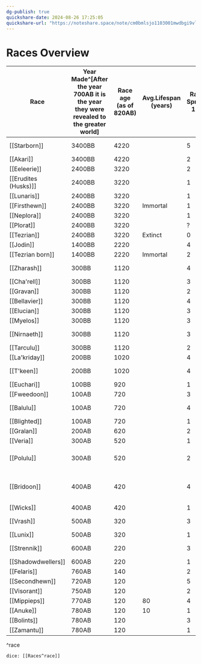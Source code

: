 ```yaml
---
dg-publish: true
quickshare-date: 2024-08-26 17:25:05
quickshare-url: "https://noteshare.space/note/cm0bmlsjo1103001mwdbgi9vl5#fTe4GKtC59UrvpXWBibAmypnVjQ6m4joJYgObKUbpQc"
---
```

# Races Overview




| Race                 | Year<br>Made^[After the year 700AB it is the year they were revealed to the greater world] | Race age<br>(as of 820AB) | Avg.Lifespan<br>(years) | Race<br>Spread<br>1-5 | Attitude | Playable | Religion                                                                          |
| -------------------- | ------------------------------------------------------------------------------------------ | ------------------------- | ----------------------- | --------------------- | -------- | -------- | --------------------------------------------------------------------------------- |
| [[Starborn]]         | 3400BB                                                                                     | 4220                      |                         | 5                     |          | Y        | [[Order of the Starstrider]]                                                      |
| [[Akari]]            | 3400BB                                                                                     | 4220                      |                         | 2                     |          | N        | mono/ath                                                                          |
| [[Eeleerie]]         | 2400BB                                                                                     | 3220                      |                         | 2                     |          | Y        | [[Eeleerie religion]]                                                             |
| [[Erudites (Husks)]] | 2400BB                                                                                     | 3220                      |                         | 1                     |          | N        | n/a                                                                               |
| [[Lunaris]]          | 2400BB                                                                                     | 3220                      |                         | 1                     |          | Y        | non\| virtue based                                                                |
| [[Firsthewn]]        | 2400BB                                                                                     | 3220                      | Immortal                | 1                     |          | N        | non\| resonance                                                                   |
| [[Neplora]]          | 2400BB                                                                                     | 3220                      |                         | 1                     |          | N        | ath \| Science                                                                    |
| [[Plorat]]           | 2400BB                                                                                     | 3220                      |                         | ?                     |          | N        | ath                                                                               |
| [[Tezrian]]          | 2400BB                                                                                     | 3220                      | Extinct                 | 0                     |          | N        | n/a                                                                               |
| [[Jodin]]            | 1400BB                                                                                     | 2220                      |                         | 4                     |          | Y        | ath \| Science                                                                    |
| [[Tezrian born]]     | 1400BB                                                                                     | 2220                      | Immortal                | 2                     |          | N        | n/a                                                                               |
| [[Zharash]]          | 300BB                                                                                      | 1120                      |                         | 4                     |          | Y        | mono (depends on funkyhead)                                                       |
| [[Cha'rell]]         | 300BB                                                                                      | 1120                      |                         | 3                     |          | Y        | ath                                                                               |
| [[Gravan]]           | 300BB                                                                                      | 1120                      |                         | 2                     |          | Y        | mono                                                                              |
| [[Bellavier]]        | 300BB                                                                                      | 1120                      |                         | 4                     |          | Y        | mono \| The Scholar                                                               |
| [[Elucian]]          | 300BB                                                                                      | 1120                      |                         | 3                     |          | Y        | mono/ath                                                                          |
| [[Myelos]]           | 300BB                                                                                      | 1120                      |                         | 3                     |          | Y        | ath/mono                                                                          |
| [[Nirnaeth]]         | 300BB                                                                                      | 1120                      |                         | 3                     |          | Y        | mono \| The moon goddess                                                          |
| [[Tarculu]]          | 300BB                                                                                      | 1120                      |                         | 2                     |          | N        | n/a                                                                               |
| [[La'kriday]]        | 200BB                                                                                      | 1020                      |                         | 4                     |          | Y        | mono \| The Scholar                                                               |
| [[T'keen]]           | 200BB                                                                                      | 1020                      |                         | 4                     |          | Y        | culturally diverse \| respect the tree                                            |
| [[Euchari]]          | 100BB                                                                                      | 920                       |                         | 1                     |          | Y        |                                                                                   |
| [[Fweedoon]]         | 100AB                                                                                      | 720                       |                         | 3                     |          | Y        | mono\| Moon & Strider                                                             |
| [[Balulu]]           | 100AB                                                                                      | 720                       |                         | 4                     |          | Y        | poly? \| Accepting, helper gods                                                   |
| [[Blighted]]         | 100AB                                                                                      | 720                       |                         | 1                     |          | N        | n/a                                                                               |
| [[Gralan]]           | 200AB                                                                                      | 620                       |                         | 2                     |          | Y        | see gravan                                                                        |
| [[Veria]]            | 300AB                                                                                      | 520                       |                         | 1                     |          | Y        | [[Duskweavers]]                                                                   |
| [[Polulu]]           | 300AB                                                                                      | 520                       |                         | 2                     |          | Y        | poly? \| see balulu but more zest cause harder life                               |
| [[Bridoon]]          | 400AB                                                                                      | 420                       |                         | 4                     |          | Y        | mono+poly \| blend of the fweedoons and [[Order of the Starstrider\|Starstrider]] |
| [[Wicks]]            | 400AB                                                                                      | 420                       |                         | 1                     |          | Y        | see lunaris                                                                       |
| [[Vrash]]            | 500AB                                                                                      | 320                       |                         | 3                     |          | Y        | mono/non \| Might makes right                                                     |
| [[Lunix]]            | 500AB                                                                                      | 320                       |                         | 1                     |          | Y        | see lunaris                                                                       |
| [[Strennik]]         | 600AB                                                                                      | 220                       |                         | 3                     |          | Y        | n/a no culture too weak                                                           |
| [[Shadowdwellers]]   | 600AB                                                                                      | 220                       |                         | 1                     |          | N        | mono                                                                              |
| [[Felaris]]          | 760AB                                                                                      | 140                       |                         | 2                     |          | Y        | poly/non                                                                          |
| [[Secondhewn]]       | 720AB                                                                                      | 120                       |                         | 5                     |          | Y        | big blend no mono                                                                 |
| [[Visorant]]         | 750AB                                                                                      | 120                       |                         | 2                     |          | Y        | mono                                                                              |
| [[Mippieps]]         | 770AB                                                                                      | 120                       | 80                      | 4                     |          | Y        | poly? or blend                                                                    |
| [[Anuke]]            | 780AB                                                                                      | 120                       | 10                      | 1                     |          | Y        | n/a                                                                               |
| [[Bolints]]          | 780AB                                                                                      | 120                       |                         | 3                     |          | Y        | blend                                                                             |
| [[Zamantu]]          | 780AB                                                                                      | 120                       |                         | 1                     |          | Y        | poly                                                                              |
^race
 
`dice: [[Races^race]]`